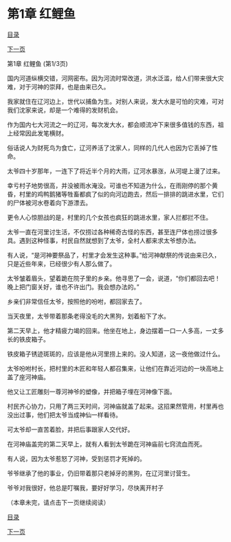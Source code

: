 <h1>第1章   红鲤鱼</h1>
            <div><p><a href="./">目录</a></p><p><a href="./1_%E7%AC%AC1%E7%AB%A0_%E7%BA%A2%E9%B2%A4%E9%B1%BC.md">下一页</a></p></div>
            <div><p>第1章   红鲤鱼 (第1/3页)</p><p>国内河道纵横交错，河网密布。因为河流时常改道，洪水泛滥，给人们带来很大灾难，对于河神的崇拜，也是由来已久。</p><p>我家就住在辽河边上，世代以捕鱼为生。对别人来说，发大水是可怕的灾难，可对我们沈家来说，却是一个难得的发财机会。</p><p>作为国内七大河流之一的辽河，每次发大水，都会顺流冲下来很多值钱的东西，祖上经常因此发笔横财。</p><p>俗话说人为财死鸟为食亡，辽河养活了沈家人，同样的几代人也因为它丢掉了性命。</p><p>太爷四十岁那年，一连下了将近半个月的大雨，辽河水暴涨，从河堤上漫了过来。</p><p>幸亏村子地势很高，并没被雨水淹没。可谁也不知道为什么，在雨刚停的那个黄昏，村里的鸡鸭鹅猪等牲畜都疯了似的向河边跑去，然后一排排的跳进水里，它们的尸体被河水卷着向下游漂去。</p><p>更令人心惊胆战的是，村里的几个女孩也疯狂的跳进水里，家人拦都拦不住。</p><p>太爷一直在河里讨生活，不仅捞过各种稀奇古怪的东西，甚至连尸体也捞过很多具。遇到这种怪事，村民自然就想到了太爷，全村人都来求太爷想办法。</p><p>有人说，“是河神要祭品了，村里才会发生这种事。”给河神献祭的传说由来已久，只是近些年来，已经很少有人那么做了。</p><p>太爷皱着眉头，望着跪在院子里的乡亲。他寻思了一会，说道，“你们都回去吧！晚上把门窗关好，谁也不许出门。我会想办法的。”</p><p>乡亲们非常信任太爷，按照他的吩咐，都回家去了。</p><p>当天夜里，太爷带着那条老得没毛的大黑狗，划着船下了水。</p><p>第二天早上，他才精疲力竭的回来。他坐在地上，身边摆着一口一人多高，一丈多长的铁皮箱子。</p><p>铁皮箱子锈迹斑斑的，应该是他从河里捞上来的。没人知道，这一夜他做过什么。</p><p>太爷吩咐村长，把村里的木匠和年轻人都召集来，让他们在靠近河边的一块高地上盖了座河神庙。</p><p>他又让工匠雕刻一尊河神爷的塑像，并把箱子埋在河神像下面。</p><p>村民齐心协力，只用了两三天时间，河神庙就盖了起来。这招果然管用，村里再也没出过事，他们把太爷当成神仙一样看待。</p><p>可太爷却一直苦着脸，并把后事跟家人交代好。</p><p>在河神庙盖完的第二天早上，就有人看到太爷跪在河神庙前七窍流血而死。</p><p>有人说，因为太爷惹怒了河神，受到惩罚才死掉的。</p><p>爷爷继承了他的事业，仍旧带着那只老掉牙的黑狗，在辽河里讨营生。</p><p>爷爷对我很好，他总是叮嘱我，要好好学习，尽快离开村子</p><p>（本章未完，请点击下一页继续阅读）</p></div>
            <div><p><a href="../">目录</a></p><p><a href="./1_%E7%AC%AC1%E7%AB%A0_%E7%BA%A2%E9%B2%A4%E9%B1%BC.md">下一页</a></p></div>